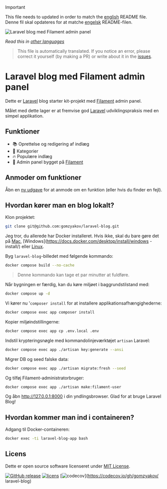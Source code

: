 >[!IMPORTANT]
>This file needs to updated in order to match the [english](/README.md) README file.  
>Denne fil skal opdateres for at matche [engelsk](/README.md) README-filen.

![Laravel blog med Filament admin panel](../docs/social-preview-en.png)

_Read this in [other languages](./Translations.md)_

>This file is automatically translated. If you notice an error, please correct it yourself (by making a PR) or write about it in the [issues](https://github.com/gomzyakov/laravel-blog/issues).

# Laravel blog med Filament admin panel

Dette er [Laravel](https://laravel.com) blog starter kit-projekt med [Filament](https://filamentphp.com) admin panel.

Målet med dette lager er at fremvise god [Laravel](https://laravel.com) udviklingspraksis med en simpel applikation.

## Funktioner

- 📚 Oprettelse og redigering af indlæg
- 🥑 Kategorier
- 🔥 Populære indlæg
- 🎉 Admin panel bygget på [Filament](https://filamentphp.com)

## Anmoder om funktioner

Åbn en [ny udgave](https://github.com/gomzyakov/laravel-blog/issues/new) for at anmode om en funktion (eller hvis du finder en fejl).

## Hvordan kører man en blog lokalt?

Klon projektet:

```bash
git clone git@github.com:gomzyakov/laravel-blog.git
```

Jeg tror, du allerede har Docker installeret. Hvis ikke, skal du bare gøre det på [Mac](https://docs.docker.com/desktop/install/mac-install/), [Windows](https://docs.docker.com/desktop/install/windows -install/) eller [Linux](https://docs.docker.com/desktop/install/linux-install/).

Byg `laravel-blog`-billedet med følgende kommando:

``` bash
docker compose build --no-cache
```

>Denne kommando kan tage et par minutter at fuldføre.

Når bygningen er færdig, kan du køre miljøet i baggrundstilstand med:

``` bash
docker compose up -d
```

Vi kører nu '`composer install` for at installere applikationsafhængighederne:

``` bash
docker compose exec app composer install
```

Kopier miljøindstillingerne:

``` bash
docker compose exec app cp .env.local .env
```

Indstil krypteringsnøgle med kommandolinjeværktøjet `artisan` Laravel:

``` bash
docker compose exec app ./artisan key:generate --ansi
```

Migrer DB og seed falske data:

``` bash
docker compose exec app ./artisan migrate:fresh --seed
```

Og tilføj Filament-administratorbruger:

``` bash
docker compose exec app ./artisan make:filament-user
```

Og åbn http://127.0.0.1:8000 i din yndlingsbrowser. Glad for at bruge Laravel Blog!

## Hvordan kommer man ind i containeren?

Adgang til Docker-containeren:

``` bash
docker exec -ti laravel-blog-app bash
```

## Licens

Dette er open source software licenseret under [MIT License](https://github.com/gomzyakov/php-code-style/blob/main/LICENSE).


[![GitHub release](https://img.shields.io/github/release/gomzyakov/laravel-blog.svg)](https://github.com/gomzyakov/laravel-blog/releases/latest)
[![licens](https://img.shields.io/badge/License-MIT-green.svg)](https://github.com/gomzyakov/laravel-blog/blob/development/LICENSE)
[![codecov](https://codecov.io/gh/gomzyakov/laravel-blog/branch/main/graph/badge.svg?token=4CYTVMVUYV)](https://codecov.io/gh/gomzyakov/ laravel-blog)
